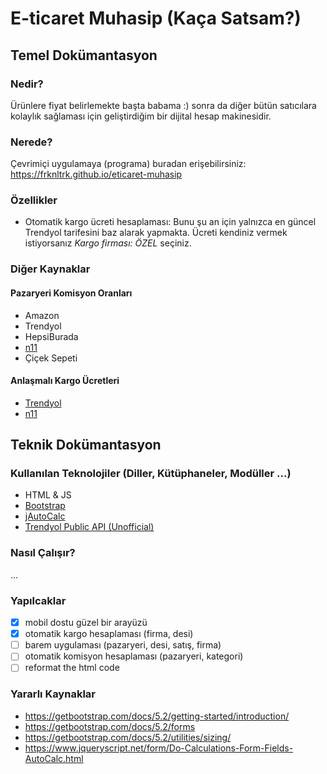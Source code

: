 # E-ticaret Muhasip (Kaça Satsam?)

## Temel Dokümantasyon

### Nedir?

Ürünlere fiyat belirlemekte başta babama :) sonra da diğer bütün satıcılara kolaylık sağlaması için geliştirdiğim bir dijital hesap makinesidir.

### Nerede?

Çevrimiçi uygulamaya (programa) buradan erişebilirsiniz: <https://frknltrk.github.io/eticaret-muhasip>

### Özellikler

- Otomatik kargo ücreti hesaplaması: Bunu şu an için yalnızca en güncel Trendyol tarifesini baz alarak yapmakta. Ücreti kendiniz vermek istiyorsanız _Kargo firması: ÖZEL_ seçiniz.

### Diğer Kaynaklar

#### Pazaryeri Komisyon Oranları

- Amazon
- Trendyol
- HepsiBurada
- [n11](https://magazadestek.n11.com/s/komisyon-oranlari)
- Çiçek Sepeti

#### Anlaşmalı Kargo Ücretleri

- [Trendyol](https://tymp.mncdn.com/prod/documents/engagement/kargo/guncel_kargo_fiyatlari.pdf)
- [n11](https://www.n11.com/kampanyalar/ozel-kargo-kampanyasi)

## Teknik Dokümantasyon

### Kullanılan Teknolojiler (Diller, Kütüphaneler, Modüller ...)

- HTML & JS
- [Bootstrap](https://getbootstrap.com)
- [jAutoCalc](https://github.com/c17r/jAutoCalc)
- [Trendyol Public API (Unofficial)](https://github.com/frknltrk/trendyol_public_api)

### Nasıl Çalışır?

...

### Yapılcaklar

- [x] mobil dostu güzel bir arayüzü
- [x] otomatik kargo hesaplaması (firma, desi)
- [ ] barem uygulaması (pazaryeri, desi, satış, firma)
- [ ] otomatik komisyon hesaplaması (pazaryeri, kategori)
- [ ] reformat the html code

### Yararlı Kaynaklar

- <https://getbootstrap.com/docs/5.2/getting-started/introduction/>
- <https://getbootstrap.com/docs/5.2/forms>
- <https://getbootstrap.com/docs/5.2/utilities/sizing/>
- <https://www.jqueryscript.net/form/Do-Calculations-Form-Fields-AutoCalc.html>
